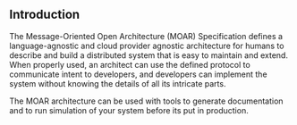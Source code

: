 ## Introduction

The Message-Oriented Open Architecture (MOAR) Specification defines a language-agnostic and cloud provider agnostic architecture for humans to describe and build a distributed system that is easy to maintain and extend. When properly used, an architect can use the defined protocol to communicate intent to developers, and developers can implement the system without knowing the details of all its intricate parts.

The MOAR architecture can be used with tools to generate documentation and to run simulation of your system before its put in production.
